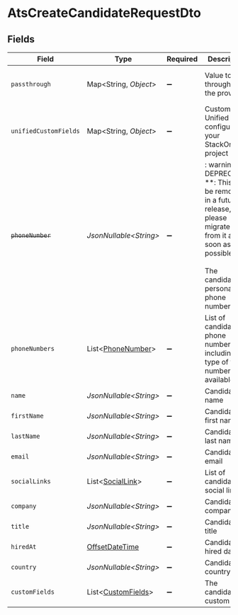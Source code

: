 # AtsCreateCandidateRequestDto


## Fields

| Field                                                                                                                                                        | Type                                                                                                                                                         | Required                                                                                                                                                     | Description                                                                                                                                                  | Example                                                                                                                                                      |
| ------------------------------------------------------------------------------------------------------------------------------------------------------------ | ------------------------------------------------------------------------------------------------------------------------------------------------------------ | ------------------------------------------------------------------------------------------------------------------------------------------------------------ | ------------------------------------------------------------------------------------------------------------------------------------------------------------ | ------------------------------------------------------------------------------------------------------------------------------------------------------------ |
| `passthrough`                                                                                                                                                | Map\<String, *Object*>                                                                                                                                       | :heavy_minus_sign:                                                                                                                                           | Value to pass through to the provider                                                                                                                        | {<br/>"other_known_names": "John Doe"<br/>}                                                                                                                  |
| `unifiedCustomFields`                                                                                                                                        | Map\<String, *Object*>                                                                                                                                       | :heavy_minus_sign:                                                                                                                                           | Custom Unified Fields configured in your StackOne project                                                                                                    | {<br/>"my_project_custom_field_1": "REF-1236",<br/>"my_project_custom_field_2": "some other value"<br/>}                                                     |
| ~~`phoneNumber`~~                                                                                                                                            | *JsonNullable\<String>*                                                                                                                                      | :heavy_minus_sign:                                                                                                                                           | : warning: ** DEPRECATED **: This will be removed in a future release, please migrate away from it as soon as possible.<br/><br/>The candidate personal phone number | +1234567890                                                                                                                                                  |
| `phoneNumbers`                                                                                                                                               | List\<[PhoneNumber](../../models/components/PhoneNumber.md)>                                                                                                 | :heavy_minus_sign:                                                                                                                                           | List of candidate phone numbers including the type of the number when available                                                                              |                                                                                                                                                              |
| `name`                                                                                                                                                       | *JsonNullable\<String>*                                                                                                                                      | :heavy_minus_sign:                                                                                                                                           | Candidate name                                                                                                                                               | Romain Sestier                                                                                                                                               |
| `firstName`                                                                                                                                                  | *JsonNullable\<String>*                                                                                                                                      | :heavy_minus_sign:                                                                                                                                           | Candidate first name                                                                                                                                         | Romain                                                                                                                                                       |
| `lastName`                                                                                                                                                   | *JsonNullable\<String>*                                                                                                                                      | :heavy_minus_sign:                                                                                                                                           | Candidate last name                                                                                                                                          | Sestier                                                                                                                                                      |
| `email`                                                                                                                                                      | *JsonNullable\<String>*                                                                                                                                      | :heavy_minus_sign:                                                                                                                                           | Candidate email                                                                                                                                              | sestier.romain123@gmail.com                                                                                                                                  |
| `socialLinks`                                                                                                                                                | List\<[SocialLink](../../models/components/SocialLink.md)>                                                                                                   | :heavy_minus_sign:                                                                                                                                           | List of candidate social links                                                                                                                               |                                                                                                                                                              |
| `company`                                                                                                                                                    | *JsonNullable\<String>*                                                                                                                                      | :heavy_minus_sign:                                                                                                                                           | Candidate company                                                                                                                                            | Company Inc.                                                                                                                                                 |
| `title`                                                                                                                                                      | *JsonNullable\<String>*                                                                                                                                      | :heavy_minus_sign:                                                                                                                                           | Candidate title                                                                                                                                              | Software Engineer                                                                                                                                            |
| `hiredAt`                                                                                                                                                    | [OffsetDateTime](https://docs.oracle.com/javase/8/docs/api/java/time/OffsetDateTime.html)                                                                    | :heavy_minus_sign:                                                                                                                                           | Candidate hired date                                                                                                                                         | 2021-01-01T01:01:01.000Z                                                                                                                                     |
| `country`                                                                                                                                                    | *JsonNullable\<String>*                                                                                                                                      | :heavy_minus_sign:                                                                                                                                           | Candidate country                                                                                                                                            | United States                                                                                                                                                |
| `customFields`                                                                                                                                               | List\<[CustomFields](../../models/components/CustomFields.md)>                                                                                               | :heavy_minus_sign:                                                                                                                                           | The candidate custom fields                                                                                                                                  |                                                                                                                                                              |